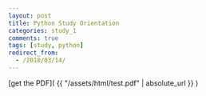 ```yaml
---
layout: post
title: Python Study Orientation
categories: study_1
comments: true
tags: [study, python]
redirect_from:
  - /2018/03/14/
---
```


[get the PDF]( {{ "/assets/html/test.pdf" | absolute_url }} )
